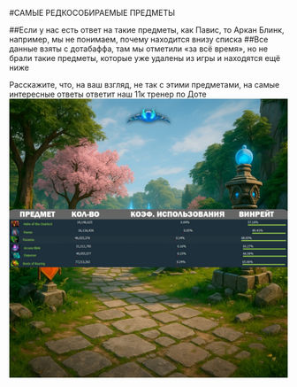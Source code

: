 #САМЫЕ РЕДКОСОБИРАЕМЫЕ ПРЕДМЕТЫ

##Если у нас есть ответ на такие предметы, как Павис, то Аркан Блинк, например, мы не понимаем, почему находится внизу списка
##Все данные взяты с дотабаффа, там мы отметили «за всё время», но не брали такие предметы, которые уже удалены из игры и находятся ещё ниже

Расскажите, что, на ваш взгляд, не так с этими предметами, на самые интересные ответы ответит наш 11к тренер по Доте
![фото](74FhKZG7GVmcNy7r1sOfI9pcdrRRPTmXkKv3jJhTs8p9chyPgr2CBl-iRW_R9k519f2usInUvkHQsxYxT3BuVDF_-1.jpg)